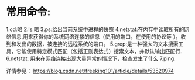 # 常用命令:
1.cd:略
2.ls:略
3.ps:给出当前系统中进程的快照
4.netstat:在内存中读取所有的网络信息,用来获得你的系统网络连接的信息（使用的端口，在使用的协议等 ），收到和发出的数据，被连接的远程系统的端口。
5.grep:是一种强大的文本搜索工具，它能使用特定模式匹配（包括正则表达式）搜索文本，并默认输出匹配行.
6.netstat: 用来在网络连接出现大量异常的情况下，检查发生了什么
7.ping:

详情参见：
  https://blog.csdn.net/freeking101/article/details/53520974
